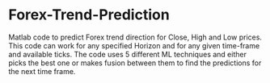 # Forex-Trend-Prediction
Matlab code to predict Forex trend direction for Close, High and Low prices. This code can work for any specified Horizon and for any given time-frame and available ticks. The code uses 5 different ML techniques and either picks the best one or makes fusion between them to find the predictions for the next time frame.
